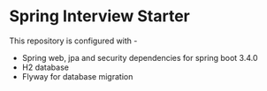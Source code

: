 # Spring Interview Starter
This repository is configured with -
* Spring web, jpa and security dependencies for spring boot 3.4.0
* H2 database
* Flyway for database migration